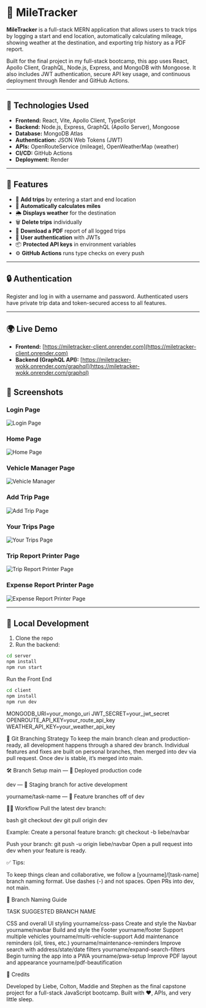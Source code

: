 # 🚗 MileTracker

**MileTracker** is a full-stack MERN application that allows users to track trips by logging a start and end location, automatically calculating mileage, showing weather at the destination, and exporting trip history as a PDF report.

Built for the final project in my full-stack bootcamp, this app uses React, Apollo Client, GraphQL, Node.js, Express, and MongoDB with Mongoose. It also includes JWT authentication, secure API key usage, and continuous deployment through Render and GitHub Actions.

---

## 🔧 Technologies Used

- **Frontend:** React, Vite, Apollo Client, TypeScript
- **Backend:** Node.js, Express, GraphQL (Apollo Server), Mongoose
- **Database:** MongoDB Atlas
- **Authentication:** JSON Web Tokens (JWT)
- **APIs:** OpenRouteService (mileage), OpenWeatherMap (weather)
- **CI/CD:** GitHub Actions
- **Deployment:** Render

---

## 🚀 Features

- 🧭 **Add trips** by entering a start and end location
- 📏 **Automatically calculates miles**
- 🌦️ **Displays weather** for the destination
- 🗑 **Delete trips** individually
- 📄 **Download a PDF** report of all logged trips
- 🔐 **User authentication** with JWTs
- 📦 **Protected API keys** in environment variables
- ⚙️ **GitHub Actions** runs type checks on every push

---

## 🔒 Authentication

Register and log in with a username and password. Authenticated users have private trip data and token-secured access to all features.

---

## 🌍 Live Demo

- **Frontend:** [https://miletracker-client.onrender.com](https://miletracker-client.onrender.com)
- **Backend (GraphQL API):** [https://miletracker-wokk.onrender.com/graphql](https://miletracker-wokk.onrender.com/graphql)

## 📸 Screenshots

### Login Page

![Login Page](./images/MileTracker-LoginPage.jpg)

### Home Page

![Home Page](./images/MileTracker-HomePage.jpg)

### Vehicle Manager Page

![Vehicle Manager](./images/MileTracker-VehicleManager.jpg)

### Add Trip Page

![Add Trip Page](./images/MileTracker-AddTrip.jpg)

### Your Trips Page

![Your Trips Page](./images/MileTracker-TripDashboardR.jpg)

### Trip Report Printer Page

![Trip Report Printer Page](./images/MileTracker-TripReportPrinter.jpg)

### Expense Report Printer Page

![Expense Report Printer Page](./images/MileTracker-GoogleAutofill.jpg)

<!-- ### Expense Report Printer Page

![Expense Report Printer Page](./images/<your-image-here>)-->

---

## 🧪 Local Development

1. Clone the repo
2. Run the backend:

```bash
cd server
npm install
npm run start
```

Run the Front End

```bash
cd client
npm install
npm run dev
```

MONGODB_URI=your_mongo_uri
JWT_SECRET=your_jwt_secret
OPENROUTE_API_KEY=your_route_api_key
WEATHER_API_KEY=your_weather_api_key

🔁 Git Branching Strategy
To keep the main branch clean and production-ready, all development happens through a shared dev branch. Individual features and fixes are built on personal branches, then merged into dev via pull request. Once dev is stable, it’s merged into main.

🛠 Branch Setup
main — 🚀 Deployed production code

dev — 🧪 Staging branch for active development

yourname/task-name — 🧱 Feature branches off of dev

🧑‍💻 Workflow
Pull the latest dev branch:

bash
git checkout dev
git pull origin dev

Example:
Create a personal feature branch:
git checkout -b liebe/navbar

Push your branch:
git push -u origin liebe/navbar
Open a pull request into dev when your feature is ready.

✅ Tips:

To keep things clean and collaborative, we follow a [yourname]/[task-name] branch naming format.
Use dashes (-) and not spaces.
Open PRs into dev, not main.

🌿 Branch Naming Guide

TASK SUGGESTED BRANCH NAME

CSS and overall UI styling yourname/css-pass
Create and style the Navbar yourname/navbar
Build and style the Footer yourname/footer
Support multiple vehicles yourname/multi-vehicle-support
Add maintenance reminders (oil, tires, etc.) yourname/maintenance-reminders
Improve search with address/state/date filters yourname/expand-search-filters
Begin turning the app into a PWA yourname/pwa-setup
Improve PDF layout and appearance yourname/pdf-beautification

👏 Credits

Developed by Liebe, Colton, Maddie and Stephen as the final capstone project for a full-stack JavaScript bootcamp. Built with ❤️, APIs, and very little sleep.
